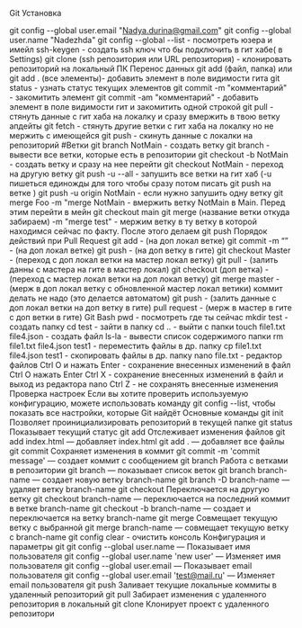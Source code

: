 Git
Установка

git config --global user.email "Nadya.durina@gmail.com"
git config --global user.name "Nadezhda"
git config --global --list - посмотреть юзера и имейл
ssh-keygen - создать ssh ключ что бы подключить в гит хабе( в Settings)
git clone (ssh репозитория или URL репозитория) - клонировать репозиторий на локальный ПК Перенос данных
git add (файл, папка) или git add . (все элементы)- добавить элемент в поле видимости гита
git status - узнать статус текущих элементов
git commit -m "комментарий" - закомитить элемент
git commit -am "комментарий" - добавить элемент в поле видимости гит и закомитить одной строкой
git pull - стянуть данные с гит хаба на локалку и сразу вмержить в твою ветку апдейты
git fetch - стянуть другие ветки с гит хаба на локалку но не мержить с имеющейся
git push - скинуть данные с локалки на репозиторий #Ветки
git branch NotMain - создать ветку
git branch - вывести все ветки, которые есть в репозитории
git checkout -b NotMain - создать ветку и сразу на нее перейти
git checkout NotMain - переход на другую ветку
git push -u --all - запушить все ветки на гит хаб (-u пишеться единожды для того чтобы сразу потом писать git push на ветке )
git push -u origin NotMain - если нужно запушить одну ветку
git merge Foo -m "merge NotMain - вмержить ветку NotMain в Main. Перед этим перейти в мейн git checkout main
git merge (название ветки откуда забираем) -m "merge test" - мержим ветку в ту ветку в которой находимся сейчас по факту. После этого делаем git push
Порядок действий при Pull Request
git add - (на доп локал ветке)
git commit -m “” - (на доп локал ветке)
git push - (на доп ветку в гите)
git checkout Master - (переход с доп локал ветки на мастер локал ветку)
git pull - (залить данны с мастера на гите в мастер локал)
git checkout (доп ветка) - (переход с мастер локал ветки на доп локал ветку)
git merge master - (мерж в доп локал ветку с обновленной мастер локал ветики) коммит делать не надо (это делается автоматом)
git push - (залить данные с доп локал ветки на доп ветку в гите)
pull request - (мерж в мастер в гите с доп ветки в гите)
Git Bash
pwd - посмотреть где ты сейчас
mkdir test - создать папку
cd test - зайти в папку
cd .. - выйти с папки
touch file1.txt file4.json - создать файл
ls-la - вывести список содержимого папки
rm file1.txt file4.json test1 - переместить файлы в др. папку
cp file1.txt file4.json test1 - скопировать файлы в др. папку
nano file.txt - редактор файлов
Ctrl O и нажать Enter - сохранение внесенных изменений в файл
Ctrl O нажать Enter Ctrl X - сохранение внесенных изменений в файл и выход из редактора nano
Ctrl Z - не сохранять внесенные изменения
Проверка настроек
Если вы хотите проверить используемую конфигурацию, можете использовать команду git config --list, чтобы показать все настройки, которые Git найдёт Основные команды git
init Позволяет проинициализировать репозиторий в текущей папке
git status Показывает текущий статус
git add Отслеживает изменения файлов
git add index.html — добавляет index.html
git add . — добавляет все файлы
git commit Сохраняет изменения в коммит
git commit -m 'commit message' — создает коммит с сообщением
git branch Работа с ветками в репозитории
git branch — показывает список веток
git branch branch-name — создает новую ветку
branch-name git branch -D branch-name — удаляет ветку
branch-name git checkout Переключается на другую ветку
git checkout branch-name — переключается на последний коммит в ветке
branch-name git checkout -b branch-name — создает и переключается на ветку branch-name git merge Совмещает текущую ветку с выбранной
git merge branch-name — совмещает текущую ветку с branch-name git config
clear - очистить консоль
Конфигурация и параметры git
git config --global user.name — Показывает имя пользователя
git config --global user.name 'new user' — Изменяет имя пользователя
git config --global user.email — Показывает email пользователя
git config --global user.email 'test@mail.ru' — Изменяет email пользователя
git push Заливает текущие локальные коммиты в удаленный репозиторий
git pull Забирает изменения с удаленного репозитория в локальный
git clone Клонирует проект с удаленного репозитори
